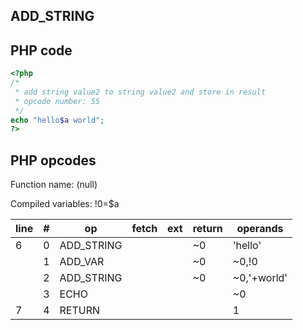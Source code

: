 ADD\_STRING
-----------

PHP code
--------

``` php
<?php
/*
 * add string value2 to string value2 and store in result
 * opcode number: 55
 */
echo "hello$a world";
?>
```

PHP opcodes
-----------

Function name: (null)

Compiled variables: !0=$a

| line | \#  | op          | fetch | ext | return | operands     |
|------|-----|-------------|-------|-----|--------|--------------|
| 6    | 0   | ADD\_STRING |       |     | \~0    | 'hello'      |
|      | 1   | ADD\_VAR    |       |     | \~0    | \~0,!0       |
|      | 2   | ADD\_STRING |       |     | \~0    | \~0,'+world' |
|      | 3   | ECHO        |       |     |        | \~0          |
| 7    | 4   | RETURN      |       |     |        | 1            |
